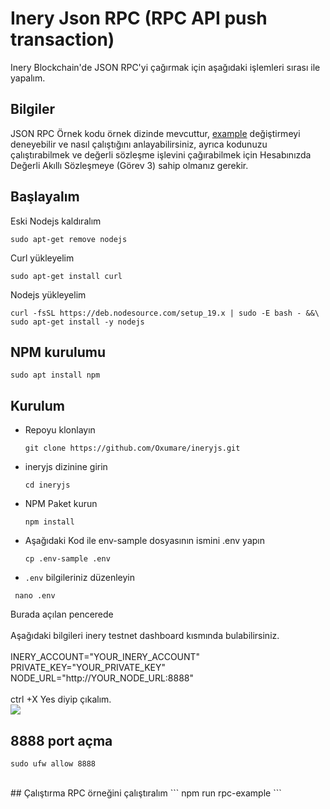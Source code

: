# Inery Json RPC (RPC API push transaction)
Inery Blockchain'de JSON RPC'yi çağırmak için aşağıdaki işlemleri sırası ile yapalım.
## Bilgiler
JSON RPC Örnek kodu örnek dizinde mevcuttur, [example](https://github.com/Oxumare/ineryjs/tree/master/example) değiştirmeyi deneyebilir ve nasıl çalıştığını anlayabilirsiniz, ayrıca kodunuzu çalıştırabilmek ve değerli sözleşme işlevini çağırabilmek için Hesabınızda Değerli Akıllı Sözleşmeye (Görev 3) sahip olmanız gerekir.
##  Başlayalım
Eski Nodejs kaldıralım
<br>
```shell
sudo apt-get remove nodejs
```
Curl yükleyelim
```shell
sudo apt-get install curl
```
Nodejs yükleyelim
```shell
curl -fsSL https://deb.nodesource.com/setup_19.x | sudo -E bash - &&\
sudo apt-get install -y nodejs
```
     
##  NPM kurulumu
```shell
sudo apt install npm
```
##  Kurulum
* Repoyu klonlayın
   ```
   git clone https://github.com/Oxumare/ineryjs.git
   ```
* ineryjs dizinine girin
   ```
   cd ineryjs
   ```
* NPM Paket kurun
   ```
   npm install
   ```
* Aşağıdaki Kod ile env-sample dosyasının ismini .env yapın 
   ```
   cp .env-sample .env
   ```
*  ```.env``` bilgileriniz düzenleyin
  ```
   nano .env
   ```
Burada açılan pencerede <br><br>
Aşağıdaki bilgileri inery testnet dashboard kısmında bulabilirsiniz.<br><br>
INERY_ACCOUNT="YOUR_INERY_ACCOUNT" <br>
PRIVATE_KEY="YOUR_PRIVATE_KEY"
NODE_URL="http://YOUR_NODE_URL:8888"
<br><br>
ctrl +X  Yes diyip çıkalım.
<br>
<img src="https://raw.githubusercontent.com/herculessx/Q-Network-Testnet/main/env-duzenle.png" >
##  8888 port açma 

```
sudo ufw allow 8888
```
<br>
## Çalıştırma
RPC örneğini çalıştıralım
```
npm run rpc-example
```
